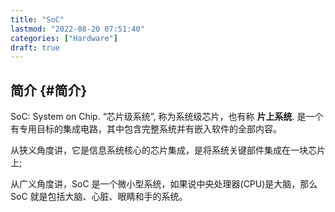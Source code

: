 ```yaml
---
title: "SoC"
lastmod: "2022-08-20 07:51:40"
categories: ["Hardware"]
draft: true
---
```


## 简介 {#简介}

SoC: System on Chip. “芯片级系统”, 称为系统级芯片，也有称 **片上系统**. 是一个有专用目标的集成电路，其中包含完整系统并有嵌入软件的全部内容。

从狭义角度讲，它是信息系统核心的芯片集成，是将系统关键部件集成在一块芯片上;

从广义角度讲，SoC 是一个微小型系统，如果说中央处理器(CPU)是大脑，那么 SoC 就是包括大脑、心脏、眼睛和手的系统。
